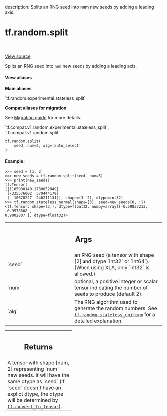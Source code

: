 description: Splits an RNG seed into num new seeds by adding a leading axis.

<div itemscope itemtype="http://developers.google.com/ReferenceObject">
<meta itemprop="name" content="tf.random.split" />
<meta itemprop="path" content="Stable" />
</div>

# tf.random.split

<!-- Insert buttons and diff -->

<table class="tfo-notebook-buttons tfo-api nocontent" align="left">

</table>

<a target="_blank" class="external" href="/code/stable/tensorflow/python/ops/stateless_random_ops.py">View source</a>



Splits an RNG seed into `num` new seeds by adding a leading axis.


<section class="expandable">
  <h4 class="showalways">View aliases</h4>
  <p>
<b>Main aliases</b>
<p>`tf.random.experimental.stateless_split`</p>

<b>Compat aliases for migration</b>
<p>See
<a href="https://www.tensorflow.org/guide/migrate">Migration guide</a> for
more details.</p>
<p>`tf.compat.v1.random.experimental.stateless_split`, `tf.compat.v1.random.split`</p>
</p>
</section>

<pre class="devsite-click-to-copy prettyprint lang-py tfo-signature-link">
<code>tf.random.split(
    seed, num=2, alg=&#x27;auto_select&#x27;
)
</code></pre>



<!-- Placeholder for "Used in" -->


#### Example:



```
>>> seed = [1, 2]
>>> new_seeds = tf.random.split(seed, num=3)
>>> print(new_seeds)
tf.Tensor(
[[1105988140 1738052849]
 [-335576002  370444179]
 [  10670227 -246211131]], shape=(3, 2), dtype=int32)
>>> tf.random.stateless_normal(shape=[3], seed=new_seeds[0, :])
<tf.Tensor: shape=(3,), dtype=float32, numpy=array([-0.59835213, -0.9578608 ,
0.9002807 ], dtype=float32)>
```

<!-- Tabular view -->
 <table class="responsive fixed orange">
<colgroup><col width="214px"><col></colgroup>
<tr><th colspan="2"><h2 class="add-link">Args</h2></th></tr>

<tr>
<td>
`seed`<a id="seed"></a>
</td>
<td>
an RNG seed (a tensor with shape [2] and dtype `int32` or `int64`).
(When using XLA, only `int32` is allowed.)
</td>
</tr><tr>
<td>
`num`<a id="num"></a>
</td>
<td>
optional, a positive integer or scalar tensor indicating the number of
seeds to produce (default 2).
</td>
</tr><tr>
<td>
`alg`<a id="alg"></a>
</td>
<td>
The RNG algorithm used to generate the random numbers. See
<a href="../../tf/random/stateless_uniform.md"><code>tf.random.stateless_uniform</code></a> for a detailed explanation.
</td>
</tr>
</table>



<!-- Tabular view -->
 <table class="responsive fixed orange">
<colgroup><col width="214px"><col></colgroup>
<tr><th colspan="2"><h2 class="add-link">Returns</h2></th></tr>
<tr class="alt">
<td colspan="2">
A tensor with shape [num, 2] representing `num` new seeds. It will have the
same dtype as `seed` (if `seed` doesn't have an explict dtype, the dtype
will be determined by <a href="../../tf/convert_to_tensor.md"><code>tf.convert_to_tensor</code></a>).
</td>
</tr>

</table>

